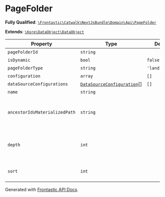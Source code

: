 #  PageFolder

**Fully Qualified**: [`\Frontastic\Catwalk\NextJsBundle\Domain\Api\PageFolder`](../../../../../src/php/NextJsBundle/Domain/Api/PageFolder.php)

**Extends**: [`\Kore\DataObject\DataObject`](https://github.com/kore/DataObject)

Property|Type|Default|Required|Description
--------|----|-------|--------|-----------
`pageFolderId` | `string` |  | *Yes* | 
`isDynamic` | `bool` | `false` | *Yes* | 
`pageFolderType` | `string` | `'landingpage'` | *Yes* | 
`configuration` | `array` | `[]` | *Yes* | 
`dataSourceConfigurations` | [`DataSourceConfiguration`](DataSourceConfiguration.md)[] | `[]` | *Yes* | 
`name` | `string` |  | - | 
`ancestorIdsMaterializedPath` | `string` |  | *Yes* | Materialized path of IDs of ancestor page folders.
`depth` | `int` |  | *Yes* | Depth of this page folder in the page folder tree.
`sort` | `int` |  | *Yes* | Sort order in the page folder tree.

Generated with [Frontastic API Docs](https://github.com/FrontasticGmbH/apidocs).
